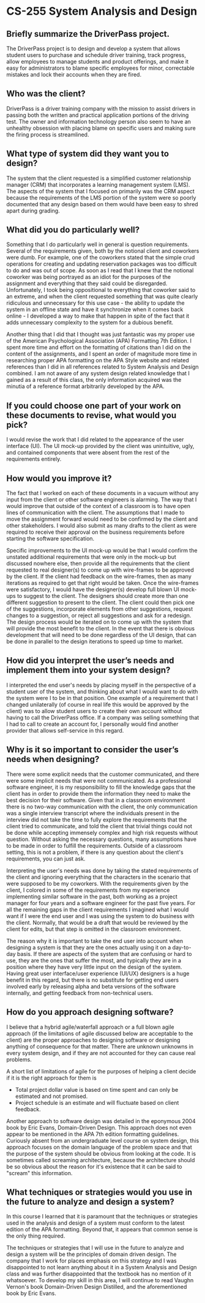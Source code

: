 # CS-255 System Analysis and Design

## Briefly summarize the DriverPass project.
The DriverPass project is to design and develop a system that allows student users to purchase and schedule driver training, track progress, allow employees to manage students and product offerings, and make it easy for administrators to blame specific employees for minor, correctable mistakes and lock their accounts when they are fired.   

## Who was the client?
DriverPass is a driver training company with the mission to assist drivers in passing both the written and practical application portions of the driving test. The owner and information technology person also seem to have an unhealthy obsession with placing blame on specific users and making sure the firing process is streamlined.

## What type of system did they want you to design?
The system that the client requested is a simplified customer relationship manager (CRM) that incorporates a learning management system (LMS). The aspects of the system that I focused on primarily was the CRM aspect because the requirements of the LMS portion of the system were so poorly documented that any design based on them would have been easy to shred apart during grading.

## What did you do particularly well?
Something that I do particularly well in general is question requirements. Several of the requirements given, both by the notional client and coworkers were dumb. For example, one of the coworkers stated that the simple crud operations for creating and updating reservation packages was too difficult to do and was out of scope. As soon as I read that I knew that the notional coworker was being portrayed as an idiot for the purposes of the assignment and everything that they said could be disregarded. Unfortunately, I took being oppositional to everything that coworker said to an extreme, and when the client requested something that was quite clearly ridiculous and unnecessary for this use case - the ability to update the system in an offline state and have it synchronize when it comes back online - I developed a way to make that happen in spite of the fact that it adds unnecessary complexity to the system for a dubious benefit.

Another thing that I did that I thought was just fantastic was my proper use of the American Psychological Association (APA) Formatting 7th Edition. I spent more time and effort on the formatting of citations than I did on the content of the assignments, and I spent an order of magnitude more time in researching proper APA formatting on the APA Style website and related references than I did in all references related to System Analysis and Design combined. I am not aware of any system design related knowledge that I gained as a result of this class, the only information acquired was the minutia of a reference format arbitrarily developed by the APA.

## If you could choose one part of your work on these documents to revise, what would you pick?
I would revise the work that I did related to the appearance of the user interface (UI). The UI mock-up provided by the client was unintuitive, ugly, and contained components that were absent from the rest of the requirements entirely. 

## How would you improve it?
The fact that I worked on each of these documents in a vacuum without any input from the client or other software engineers is alarming. The way that I would improve that outside of the context of a classroom is to have open lines of communication with the client. The assumptions that I made to move the assignment forward would need to be confirmed by the client and other stakeholders. I would also submit as many drafts to the client as were required to receive their approval on the business requirements before starting the software specification.

Specific improvements to the UI mock-up would be that I would confirm the unstated additional requirements that were only in the mock-up but discussed nowhere else, then provide all the requirements that the client requested to real designer(s) to come up with wire-frames to be approved by the client. If the client had feedback on the wire-frames, then as many iterations as required to get that right would be taken. Once the wire-frames were satisfactory, I would have the designer(s) develop full blown UI mock-ups to suggest to the client. The designers should create more than one different suggestion to present to the client. The client could then pick one of the suggestions, incorporate elements from other suggestions, request changes to a suggestion, or reject all suggestions and ask for a redesign. The design process would be iterated on to come up with the system that will provide the most benefit to the client. In the event that there is obvious development that will need to be done regardless of the UI design, that can be done in parallel to the design iterations to speed up time to market.

## How did you interpret the user’s needs and implement them into your system design?
I interpreted the end user's needs by placing myself in the perspective of a student user of the system, and thinking about what I would want to do with the system were I to be in that position. One example of a requirement that I changed unilaterally (of course in real life this would be approved by the client) was to allow student users to create their own account without having to call the DriverPass office. If a company was selling something that I had to call to create an account for, I personally would find another provider that allows self-service in this regard.

## Why is it so important to consider the user’s needs when designing?
There were some explicit needs that the customer communicated, and there were some implicit needs that were not communicated. As a professional software engineer, it is my responsibility to fill the knowledge gaps that the client has in order to provide them the information they need to make the best decision for their software. Given that in a classroom environment there is no two-way communication with the client, the only communication was a single interview transcript where the individuals present in the interview did not take the time to fully explore the requirements that the client tried to communicate, and told the client that trivial things could not be done while accepting immensely complex and high risk requests without question. Without asking the necessary questions, many assumptions have to be made in order to fulfill the requirements. Outside of a classroom setting, this is not a problem, if there is any question about the client's requirements, you can just ask.

Interpreting the user's needs was done by taking the stated requirements of the client and ignoring everything that the characters in the scenario that were supposed to be my coworkers. With the requirements given by the client, I colored in some of the requirements from my experience implementing similar software in the past, both working as a project manager for four years and a software engineer for the past five years. For all the remaining gaps in the client requirements I imagined what I would want if I were the end user and I was using the system to do business with the client. Normally, that would be a draft that would be reviewed by the client for edits, but that step is omitted in the classroom environment.

The reason why it is important to take the end user into account when designing a system is that they are the ones actually using it on a day-to-day basis. If there are aspects of the system that are confusing or hard to use, they are the ones that suffer the most, and typically they are in a position where they have very little input on the design of the system. Having great user interface/user experience (UI/UX) designers is a huge benefit in this regard, but there is no substitute for getting end users involved early by releasing alpha and beta versions of the software internally, and getting feedback from non-technical users.

## How do you approach designing software?
I believe that a hybrid agile/waterfall approach or a full blown agile approach (if the limitations of agile discussed below are acceptable to the client) are the proper approaches to designing software or designing anything of consequence for that matter. There are unknown unknowns in every system design, and if they are not accounted for they can cause real problems.

A short list of limitations of agile for the purposes of helping a client decide if it is the right approach for them is

* Total project dollar value is based on time spent and can only be estimated and not promised.
* Project schedule is an estimate and will fluctuate based on client feedback.

Another approach to software design was detailed in the eponymous 2004 book by Eric Evans, Domain-Driven Design. This approach does not even appear to be mentioned in the APA 7th edition formatting guidelines. Curiously absent from an undergraduate level course on system design, this approach focuses on the domain language of the problem space and that the purpose of the system should be obvious from looking at the code. It is sometimes called screaming architecture, because the architecture should be so obvious about the reason for it's existence that it can be said to "scream" this information. 

## What techniques or strategies would you use in the future to analyze and design a system?
In this course I learned that it is paramount that the techniques or strategies used in the analysis and design of a system must conform to the latest edition of the APA formatting. Beyond that, it appears that common sense is the only thing required.

The techniques or strategies that I will use in the future to analyze and design a system will be the principles of domain driven design. The company that I work for places emphasis on this strategy and I was disappointed to not learn anything about it in a System Analysis and Design class and was further disappointed that the textbook has no mention of it whatsoever. To develop my skill in this area, I will continue to read Vaughn Vernon's book Domain-Driven Design Distilled, and the aforementioned book by Eric Evans.